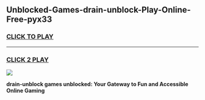
## Unblocked-Games-drain-unblock-Play-Online-Free-pyx33
<h3>
<a href="https://premium76.site?title=drain-unblock&ref=26A">CLICK TO PLAY</a></h3>
<hr>

<h3>
<a href="https://premium76.site?title=drain-unblock&ref=26A">CLICK 2 PLAY</a>
  
</h3>

<a href="https://premium76.site?title=drain-unblock&ref=26A"><img src="https://clearcache.store/games.png"></a>


**drain-unblock games unblocked: Your Gateway to Fun and Accessible Online Gaming**
